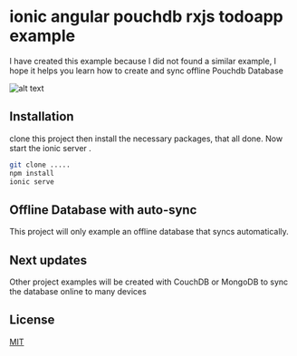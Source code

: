 # ionic angular pouchdb rxjs todoapp example

I have created this example because I did not found a similar example, I hope it helps you learn how to create and sync offline Pouchdb Database 

![alt text](https://github.com/alnassre/ionic-angular-pouchdb-rxjs-todoapp-example/blob/main/src/assets/Oct-22-2020%2014-04-34.gif?raw=true)



## Installation

clone this project then install the necessary packages, that all done.
Now start the ionic server .

```bash
git clone .....
npm install
ionic serve
```

## Offline Database with auto-sync 

This project will only example an offline database that syncs automatically.

## Next updates

Other project examples will be created with CouchDB or MongoDB to sync the database online to many devices 



## License
[MIT](https://choosealicense.com/licenses/mit/)
